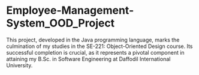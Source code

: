 # Employee-Management-System_OOD_Project
This project, developed in the Java programming language, marks the culmination of my studies in the SE-221: Object-Oriented Design course. Its successful completion is crucial, as it represents a pivotal component in attaining my B.Sc. in Software Engineering at Daffodil International University.
